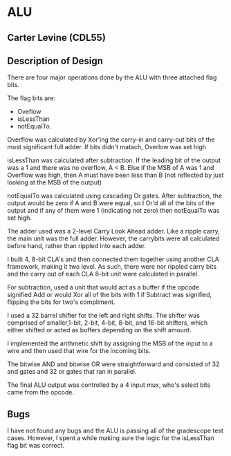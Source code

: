 # ALU
## Carter Levine (CDL55)

## Description of Design
There are four major operations done by the ALU with three attached flag bits.

The flag bits are:
* Oveflow
* isLessThan
* notEqualTo.

Overflow was calculated by Xor'ing the carry-in and carry-out bits of the most significant full adder. If bits didn't matach, Overlow was set high

isLessThan was calculated after subtraction. If the leading bit of the output was a 1 and there was no overflow, A < B. Else if the MSB of A was 1 and Overflow was high, then A must have been less than B (not reflected by just looking at the MSB of the output)

notEqualTo was calculated using cascading Or gates. After subtraction, the output would be zero if A and B were equal, so I Or'd all of the bits of the output and if any of them were 1 (indicating not zero) then notEqualTo was set high.

The adder used was a 2-level Carry Look Ahead adder. Like a ripple carry, the main unit was the full adder. However, the carrybits were all calculated before hand, rather than rippled into each adder. 

I built 4, 8-bit CLA's and then connected them together using another CLA framework, making it two level. As such, there were nor rippled carry bits and the carry out of each CLA 8-bit unit were calculated in parallel. 

For subtraction, used a unit that would act as a buffer if the opcode signified Add or would Xor all of the bits with 1 if Subtract was signified, flipping the bits for two's compliment.

I used a 32 barrel shifter for the left and right shifts. The shifter was comprised of smaller,1-bit, 2-bit, 4-bit, 8-bit, and 16-bit shifters, which either shifted or acted as buffers depending on the shift amount.

I implemented the arithmetic shift by assigning the MSB of the input to a wire and then used that wire for the incoming bits.

The bitwise AND and bitwise OR were straightforward and consisted of 32 and gates and 32 or gates that ran in parallel.

The final ALU output was controlled by a 4 input mux, who's select bits came from the opcode. 

## Bugs
I have not found any bugs and the ALU is passing all of the gradescope test cases. However, I spent a while making sure the logic for the isLessThan flag bit was correct.